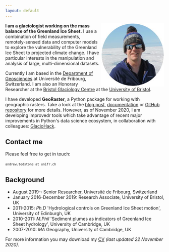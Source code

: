 ```yaml
---
layout: default
---
```


<img style="float: right;" src="images/profile_tedstone.jpg" alt="Andrew Tedstone profile pic" />

**I am a glaciologist working on the mass balance of the Greenland Ice Sheet.** I use a combination of field measurements, remotely-sensed data and computer models to explore the vulnerability of the Greenland Ice Sheet to projected climate change. I have particular interests in the manipulation and analysis of large, multi-dimensional datasets.

Currently I am based in the [Department of Geosciences](https://www3.unifr.ch/geo/en/) at Université de Fribourg, Switzerland. I am also an Honorary Researcher at the [Bristol Glaciology Centre](http://www.bris.ac.uk/geography/research/bgc/) at the [University of Bristol](http://www.bris.ac.uk/).

I have developed **GeoRaster**, a Python package for working with geographic rasters. Take a look at the [blog post](blog/georaster-released), [documentation](http://georaster.readthedocs.io/en/latest/) or [GitHub repository](https://github.com/atedstone/georaster) for more details. However, as of November 2020, I am developing improvedr tools which take advantage of recent major improvements in Python's data science ecosystem, in collaboration with colleagues: [GlacioHack](https://github.com/GlacioHack).

## Contact me
Please feel free to get in touch: 
 
<small>`andrew.tedstone at unifr.ch` </small>



## Background

* August 2019-: Senior Researcher, Université de Fribourg, Switzerland
* January 2016-December 2019: Research Associate, University of Bristol, UK
* 2011-2015: *Ph.D* 'Hydrological controls on Greenland Ice Sheet motion', University of Edinburgh, UK
* 2010-2011: *M.Phil* 'Sediment plumes as indicators of Greenland Ice Sheet hydrology', University of Cambridge, UK
* 2007-2010: *MA* Geography, University of Cambridge, UK

For more information you may download my [CV](images/cv-2020-11-22-tedstone.pdf) *(last updated 22 November 2020)*.
